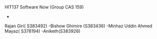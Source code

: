 HIT137 Software Now (Group CAS 159)

-
Rajan Giri( S383492)
-Bishow Ghimire (S383436)
-Minhaz Uddin Ahmed Mayaz( S378194)
-Aniketh(S383926)
